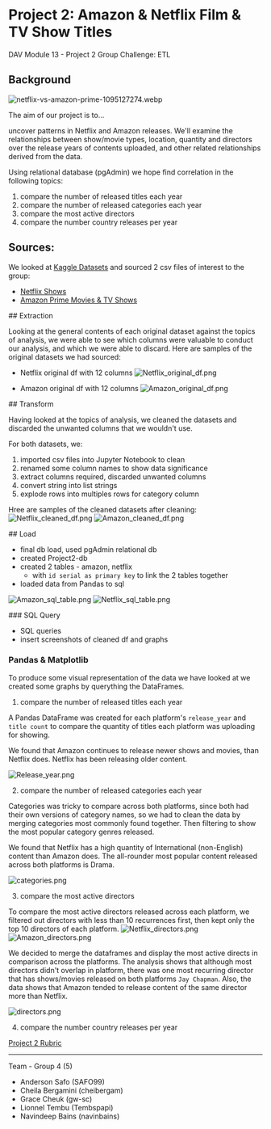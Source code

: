 # Project 2: Amazon & Netflix Film & TV Show Titles
DAV Module 13 - Project 2 Group Challenge: ETL

## Background 

![netflix-vs-amazon-prime-1095127274.webp](Images/netflix-vs-amazon-prime-1095127274.webp)

<!-- 

√ Proposal cites at least two sources of data
√ Proposal includes the type of final production database to load the data into (relational or non-relational)
√ Gives relevant and succinct description of findings (2–3 sentences)

-->

The aim of our project is to...
<!-- uncover patterns in credit card fraud. We’ll examine relationships between transaction types and location, purchase prices and times of day, purchase trends over the course of a year, and other related relationships derived from the data. -->
uncover patterns in Netflix and Amazon releases. We'll examine the relationships between show/movie types, location, quantity and directors over the release years of contents uploaded, and other related relationships derived from the data.

Using relational database (pgAdmin) we hope find correlation in the following topics:
1. compare the number of released titles each year
2. compare the number of released categories each year
3. compare the most active directors
4. compare the number country releases per year


## Sources:

We looked at [Kaggle Datasets](https://www.kaggle.com/datasets/) and sourced 2 csv files of interest to the group:
* [Netflix Shows](https://www.kaggle.com/datasets/shivamb/netflix-shows)
* [Amazon Prime Movies & TV Shows](https://www.kaggle.com/datasets/shivamb/amazon-prime-movies-and-tv-shows)

<!-- 

√ Extract: indicates the original data sources and how the data were formatted at a professional level
√ Transform: explains what data clearing or transformation was required at a professional level
√ Load: explains the final database, tables/collections, and why the topic was chosen at a professional level 

-->

## Extraction

Looking at the general contents of each original dataset against the topics of analysis, we were able to see which columns were valuable to conduct our analysis, and which we were able to discard. Here are samples of the original datasets we had sourced:

* Netflix original df with 12 columns
![Netflix_original_df.png](Images/Netflix_original_df.png)

* Amazon original df with 12 columns
![Amazon_original_df.png](Images/Amazon_original_df.png)


## Transform

Having looked at the topics of analysis, we cleaned the datasets and discarded the unwanted columns that we wouldn't use.

For both datasets, we:
1. imported csv files into Jupyter Notebook to clean
2. renamed some column names to show data significance
3. extract columns required, discarded unwanted columns
4. convert string into list strings
5. explode rows into multiples rows for category column

Hree are samples of the cleaned datasets after cleaning:
![Netflix_cleaned_df.png](Images/Netflix_cleaned_df.png)
![Amazon_cleaned_df.png](Images/Amazon_cleaned_df.png)


## Load

* final db load, used pgAdmin relational db
* created Project2-db
* created 2 tables - amazon, netflix
    * with `id serial as primary key` to link the 2 tables together
* loaded data from Pandas to sql

![Amazon_sql_table.png](Images/Amazon_sql_table.png)
![Netflix_sql_table.png](Images/Netflix_sql_table.png)

### SQL Query

* SQL queries
* insert screenshots of cleaned df and graphs

### Pandas & Matplotlib

To produce some visual representation of the data we have looked at we created some graphs by querything the DataFrames.


1. compare the number of released titles each year

A Pandas DataFrame was created for each platform's `release_year` and `title count` to compare the quantity of titles each platform was uploading for showing. 

We found that Amazon continues to release newer shows and movies, than Netflix does. Netflix has been releasing older content.

![Release_year.png](Images/Release_year.png)

2. compare the number of released categories each year

Categories was tricky to compare across both platforms, since both had their own versions of category names, so we had to clean the data by merging categories most commonly found together. Then filtering to show the most popular category genres released.

We found that Netflix has a high quantity of International (non-English) content than Amazon does. The all-rounder most popular content released across both platforms is Drama.

![categories.png](Images/categories.png)

3. compare the most active directors

To compare the most active directors released across each platform, we filtered out directors with less than 10 recurrences first, then kept only the top 10 directors of each platform. 
![Netflix_directors.png](Images/Netflix_directors.png)
![Amazon_directors.png](Images/Amazon_directors.png)

We decided to merge the dataframes and display the most active directs in comparison across the platforms. The analysis shows that although most directors didn't overlap in platform, there was one most recurring director that has shows/movies released on both platforms `Jay Chapman`.
Also, the data shows that Amazon tended to release content of the same director more than Netflix.

![directors.png](Images/directors.png)

4. compare the number country releases per year



<!--

√ Successfully uploaded to GitHub; demonstrating professional quality of presentation
√ GitHub repository is free of unnecessary files and folders and has an appropriate .gitignore in use
√ The README is customized to a professional level

 -->


[Project 2 Rubric](https://docs.google.com/document/d/1-sJWb5pq3OeFBPAZ_IDXR9LJvY7PoCUickgjTsPVnWo/edit)

- - -

 Team - Group 4 (5)

* Anderson Safo (SAFO99)
* Cheila Bergamini (cheibergam)
* Grace Cheuk (gw-sc)
* Lionnel Tembu (Tembspapi)
* Navindeep Bains (navinbains)
